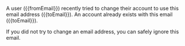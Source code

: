 ﻿A user ({{fromEmail}}) recently tried to change their account to use this email address ({{toEmail}}). An account already exists with this email ({{toEmail}}).

If you did not try to change an email address, you can safely ignore this email.
